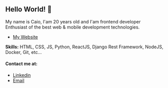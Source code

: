 ## Hello World! :wave:

My name is Caio, I'am 20 years old and I'am frontend developer<br>
Enthusiast of the best web & mobile development technologies.<br>

- [My Website](https://caio.vercel.app/)

**Skills:** HTML, CSS, JS, Python, ReactJS, Django Rest Framework, NodeJS, Docker, Git, etc...

#### Contact me at:
- [Linkedin](https://www.linkedin.com/in/caio-gabriel-5381651b5/)
- [Email](mailto:caiogabriel135@gmail.com)



